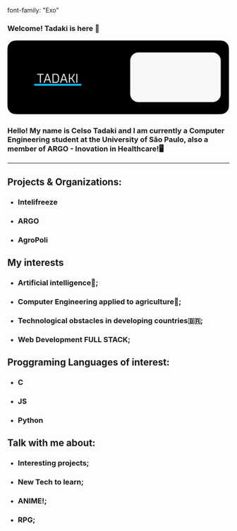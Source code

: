font-family: "Exo"

### Welcome! Tadaki is here 👋

![Alt text](https://github.com/C-Tadaki-S/C-Tadaki-S/blob/main/BannerTadaki.png)


###  Hello! My name is Celso Tadaki and I am currently a Computer Engineering student at the University of São Paulo, also a member of ARGO - Inovation in Healthcare!🖥️ 

------------
 ## Projects & Organizations:
 - ### Intelifreeze
 - ### ARGO
 - ### AgroPoli

 ## My interests
 
 - ### Artificial intelligence🦾;
 - ### Computer Engineering applied to agriculture🚜;
 - ### Technological obstacles in developing countries🇧🇷;
 - ### Web Development FULL STACK;

## Proggraming Languages of interest:
- ### C
- ### JS
- ### Python

## Talk with me about:
- ### Interesting projects;
- ### New Tech to learn;
- ### ANIME!;
- ### RPG;
